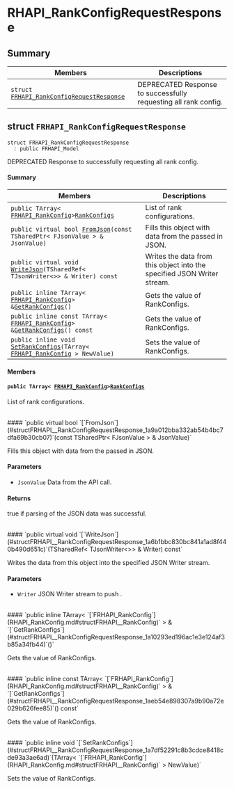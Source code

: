 # RHAPI_RankConfigRequestResponse <a id="group__RHAPI__RankConfigRequestResponse"></a>

## Summary

 Members                        | Descriptions                                
--------------------------------|---------------------------------------------
`struct `[`FRHAPI_RankConfigRequestResponse`](#structFRHAPI__RankConfigRequestResponse) | DEPRECATED Response to successfully requesting all rank config.

## struct `FRHAPI_RankConfigRequestResponse` <a id="structFRHAPI__RankConfigRequestResponse"></a>

```
struct FRHAPI_RankConfigRequestResponse
  : public FRHAPI_Model
```

DEPRECATED Response to successfully requesting all rank config.

#### Summary

 Members                        | Descriptions                                
--------------------------------|---------------------------------------------
`public TArray< `[`FRHAPI_RankConfig`](RHAPI_RankConfig.md#structFRHAPI__RankConfig)` > `[`RankConfigs`](#structFRHAPI__RankConfigRequestResponse_1a06467dc9fc36b86f7882b698da59ca3c) | List of rank configurations.
`public virtual bool `[`FromJson`](#structFRHAPI__RankConfigRequestResponse_1a9a012bba332ab54b4bc7dfa69b30cb07)`(const TSharedPtr< FJsonValue > & JsonValue)` | Fills this object with data from the passed in JSON.
`public virtual void `[`WriteJson`](#structFRHAPI__RankConfigRequestResponse_1a6b1bbc830bc841a1ad8f440b490d651c)`(TSharedRef< TJsonWriter<>> & Writer) const` | Writes the data from this object into the specified JSON Writer stream.
`public inline TArray< `[`FRHAPI_RankConfig`](RHAPI_RankConfig.md#structFRHAPI__RankConfig)` > & `[`GetRankConfigs`](#structFRHAPI__RankConfigRequestResponse_1a10293ed196ac1e3e124af3b85a34fb44)`()` | Gets the value of RankConfigs.
`public inline const TArray< `[`FRHAPI_RankConfig`](RHAPI_RankConfig.md#structFRHAPI__RankConfig)` > & `[`GetRankConfigs`](#structFRHAPI__RankConfigRequestResponse_1aeb54e898307a9b90a72e029b626fee85)`() const` | Gets the value of RankConfigs.
`public inline void `[`SetRankConfigs`](#structFRHAPI__RankConfigRequestResponse_1a7df52291c8b3cdce8418cde93a3ae6ad)`(TArray< `[`FRHAPI_RankConfig`](RHAPI_RankConfig.md#structFRHAPI__RankConfig)` > NewValue)` | Sets the value of RankConfigs.

#### Members

#### `public TArray< `[`FRHAPI_RankConfig`](RHAPI_RankConfig.md#structFRHAPI__RankConfig)` > `[`RankConfigs`](#structFRHAPI__RankConfigRequestResponse_1a06467dc9fc36b86f7882b698da59ca3c) <a id="structFRHAPI__RankConfigRequestResponse_1a06467dc9fc36b86f7882b698da59ca3c"></a>

List of rank configurations.

<br>
#### `public virtual bool `[`FromJson`](#structFRHAPI__RankConfigRequestResponse_1a9a012bba332ab54b4bc7dfa69b30cb07)`(const TSharedPtr< FJsonValue > & JsonValue)` <a id="structFRHAPI__RankConfigRequestResponse_1a9a012bba332ab54b4bc7dfa69b30cb07"></a>

Fills this object with data from the passed in JSON.

#### Parameters
* `JsonValue` Data from the API call.

#### Returns
true if parsing of the JSON data was successful.

<br>
#### `public virtual void `[`WriteJson`](#structFRHAPI__RankConfigRequestResponse_1a6b1bbc830bc841a1ad8f440b490d651c)`(TSharedRef< TJsonWriter<>> & Writer) const` <a id="structFRHAPI__RankConfigRequestResponse_1a6b1bbc830bc841a1ad8f440b490d651c"></a>

Writes the data from this object into the specified JSON Writer stream.

#### Parameters
* `Writer` JSON Writer stream to push .

<br>
#### `public inline TArray< `[`FRHAPI_RankConfig`](RHAPI_RankConfig.md#structFRHAPI__RankConfig)` > & `[`GetRankConfigs`](#structFRHAPI__RankConfigRequestResponse_1a10293ed196ac1e3e124af3b85a34fb44)`()` <a id="structFRHAPI__RankConfigRequestResponse_1a10293ed196ac1e3e124af3b85a34fb44"></a>

Gets the value of RankConfigs.

<br>
#### `public inline const TArray< `[`FRHAPI_RankConfig`](RHAPI_RankConfig.md#structFRHAPI__RankConfig)` > & `[`GetRankConfigs`](#structFRHAPI__RankConfigRequestResponse_1aeb54e898307a9b90a72e029b626fee85)`() const` <a id="structFRHAPI__RankConfigRequestResponse_1aeb54e898307a9b90a72e029b626fee85"></a>

Gets the value of RankConfigs.

<br>
#### `public inline void `[`SetRankConfigs`](#structFRHAPI__RankConfigRequestResponse_1a7df52291c8b3cdce8418cde93a3ae6ad)`(TArray< `[`FRHAPI_RankConfig`](RHAPI_RankConfig.md#structFRHAPI__RankConfig)` > NewValue)` <a id="structFRHAPI__RankConfigRequestResponse_1a7df52291c8b3cdce8418cde93a3ae6ad"></a>

Sets the value of RankConfigs.

<br>
